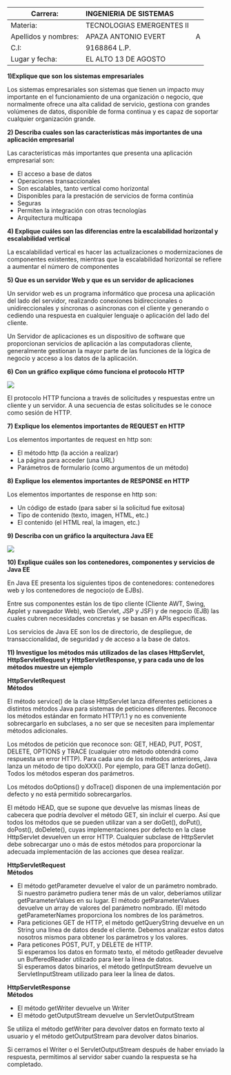 | Carrera: | INGENIERIA DE SISTEMAS | | 
| --- | :--- | :---|
| Materia: | TECNOLOGIAS EMERGENTES II | 
| Apellidos y nombres: | APAZA ANTONIO EVERT | A 
| C.I: | 9168864 L.P. | 
| Lugar y fecha: | EL ALTO 13 DE AGOSTO

**1)Explique que son los sistemas empresariales**

Los sistemas empresariales son sistemas que tienen un impacto muy importante en el funcionamiento de una organización o negocio, que normalmente ofrece una alta calidad de servicio, gestiona con grandes volúmenes de datos, disponible de forma continua y es capaz de soportar cualquier organización grande.


**2) Describa cuales son las características más importantes de una aplicación empresarial**

Las características más importantes que presenta una aplicación empresarial son:
- El acceso a base de datos
- Operaciones transaccionales
- Son escalables, tanto vertical como horizontal
- Disponibles para la prestación de servicios de forma continúa
- Seguras
- Permiten la integración con otras tecnologías
- Arquitectura multicapa


**4) Explique cuáles son las diferencias entre la escalabilidad horizontal y escalabilidad vertical**

La escalabilidad vertical es hacer las actualizaciones o modernizaciones de componentes existentes, mientras que la escalabilidad horizontal se refiere a aumentar el número de componentes

**5) Que es un servidor Web y que es un servidor de aplicaciones**

Un servidor web es un programa informático que procesa una aplicación del lado del servidor, realizando conexiones bidireccionales o unidireccionales y síncronas o asíncronas con el cliente y generando o cediendo una respuesta en cualquier lenguaje o aplicación del lado del cliente.

Un Servidor de aplicaciones es un dispositivo de software que proporcionan servicios de aplicación a las computadoras cliente, generalmente gestionan la mayor parte de las funciones de la lógica de negocio y acceso a los datos de la aplicación. 

**6) Con un gráfico explique cómo funciona el protocolo HTTP**

![](https://user.oc-static.com/upload/2017/05/26/14957903870158_Captura%20de%20pantalla%202017-05-26%20a%20las%2011.14.02.png)
 
El protocolo HTTP funciona a través de solicitudes y respuestas entre un cliente y un servidor. A una secuencia de estas solicitudes se le conoce como sesión de HTTP.

**7) Explique los elementos importantes de REQUEST en HTTP**

Los elementos importantes de request en http son:
- El método http (la acción a realizar)
- La página para acceder (una URL)
- Parámetros de formulario (como argumentos de un método)

**8) Explique los elementos importantes de RESPONSE en HTTP**

Los elementos importantes de response en http son:
- Un código de estado (para saber si la solicitud fue exitosa)
- Tipo de contenido (texto, imagen, HTML, etc.)
- El contenido (el HTML real, la imagen, etc.)

**9) Describa con un gráfico la arquitectura Java EE**

![](https://image.slidesharecdn.com/jatunandjavaee-110905104600-phpapp02/95/desarrollo-de-aplicaciones-empresariales-con-java-ee-4-728.jpg?cb=1316098712)

**10) Explique cuáles son los contenedores, componentes y servicios de Java EE**



En Java EE presenta los siguientes tipos de contenedores: contenedores web y los contenedores de negocio(o de EJBs).    

Entre sus componentes están los de tipo cliente (Cliente AWT, Swing, Applet y navegador Web), web (Servlet, JSP y JSF)  y de negocio (EJB) las cuales cubren necesidades concretas y se basan en APIs específicas.    

Los servicios de Java EE son los de directorio, de despliegue, de transaccionalidad, de seguridad y de acceso a la base de datos. 

**11) Investigue los métodos más utilizados de las clases HttpServlet, HttpServletRequest y 
HttpServletResponse, y para cada uno de los métodos muestre un ejemplo**

**HttpServletRequest**    
**Métodos**

El método service() de la clase HttpServlet lanza diferentes peticiones a distintos métodos Java para sistemas de peticiones diferentes. Reconoce los métodos estándar en formato HTTP/1.1 y no es conveniente sobrecargarlo en subclases, a no ser que se necesiten para implementar métodos adicionales.    

Los métodos de petición que reconoce son: GET, HEAD, PUT, POST, DELETE, OPTIONS y TRACE (cualquier otro método obtendrá como respuesta un error HTTP). Para cada uno de los métodos anteriores, Java lanza un método de tipo doXXX(). Por ejemplo, para GET lanza doGet(). Todos los métodos esperan dos parámetros.    

Los métodos doOptions() y doTrace() disponen de una implementación por defecto y no está permitido sobrecargarlos.    

El método HEAD, que se supone que devuelve las mismas líneas de cabecera que podría devolver el método GET, sin incluir el cuerpo. Así que todos los métodos que se pueden utilizar van a ser doGet(), doPut(), doPost(), doDelete(), cuyas implementaciones por defecto en la clase HttpServlet devuelven un error HTTP. Cualquier subclase de HttpServlet debe sobrecargar uno o más de estos métodos para proporcionar la adecuada implementación de las acciones que desea realizar.

**HttpServletRequest**    
**Métodos**

- El método getParameter devuelve el valor de un parámetro nombrado. Si nuestro parámetro pudiera tener más de un valor, deberíamos utilizar getParameterValues en su lugar. El método getParameterValues devuelve un array de valores del parámetro nombrado. (El método getParameterNames proporciona los nombres de los parámetros.
- Para peticiones GET de HTTP, el método getQueryString devuelve en un String una línea de datos desde el cliente. Debemos analizar estos datos nosotros mismos para obtener los parámetros y los valores.
- Para peticones POST, PUT, y DELETE de HTTP.       
Si esperamos los datos en formato texto, el método getReader devuelve un               BufferedReader   utilizado para leer la línea de datos.    
Si esperamos datos binarios, el método getInputStream devuelve un ServletInputStream utilizado para leer la línea de datos.

**HttpServletResponse**    
**Métodos**

- El método getWriter devuelve un Writer
- El método getOutputStream devuelve un ServletOutputStream

Se utiliza el método getWriter para devolver datos en formato texto al usuario y el método getOutputStream para devolver datos binarios.    

Si cerramos el Writer o el ServletOutputStream después de haber enviado la respuesta, permitimos al servidor saber cuando la respuesta se ha completado.
